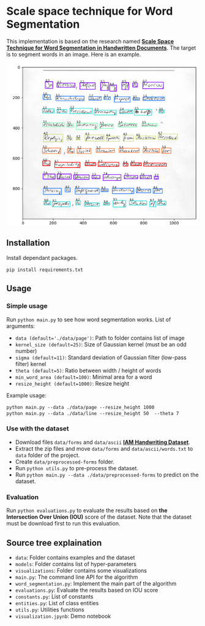 # Scale space technique for Word Segmentation
This implementation is based on the research named [**Scale Space Technique for Word Segmentation in Handwritten Documents**](http://ciir.cs.umass.edu/pubfiles/mm-27.pdf).
The target is to segment words in an image.
Here is an example.

![Example of image word segmentation](./visualizations/example_predict.png)

## Installation

Install dependant packages.

```angular2html
pip install requirements.txt
```

## Usage
### Simple usage
Run `python main.py` to see how word segmentation works.
List of arguments:
* `data (default='./data/page')`: Path to folder contains list of image
* `kernel_size (default=25)`: Size of Gaussian kernel (must be an odd number)
* `sigma (default=11)`: Standard deviation of Gaussian filter (low-pass filter) kernel
* `theta (default=5)`: Ratio between width / height of words
* `min_word_area (default=100)`: Minimal area for a word
* `resize_height (default=1000)`: Resize height

Example usage:
```angular2html
python main.py --data ./data/page --resize_height 1000
python main.py --data ./data/line --resize_height 50  --theta 7
```

### Use with the dataset
* Download files `data/forms` and `data/ascii` [**IAM Handwriting Dataset**](https://fki.tic.heia-fr.ch/databases/download-the-iam-handwriting-database).
* Extract the zip files and move `data/forms` and `data/ascii/words.txt` to `data` folder of the project.
* Create `data/preprocessed-forms` folder.
* Run `python utils.py` to pre-process the dataset.
* Run `python main.py --data ./data/preprocessed-forms` to predict on the dataset.

### Evaluation
Run `python evaluations.py` to evaluate the results based on **the Intersection Over Union (IOU)** score of the dataset. Note that the dataset must be download first to run this evaluation.

## Source tree explaination
* `data`: Folder contains examples and the dataset
* `models`: Folder contains list of hyper-parameters
* `visualizations`: Folder contains some visualizations
* `main.py`: The command line API for the algorithm
* `word_segmentation.py`: Implement the main part of the algorithm
* `evaluations.py`: Evaluate the results based on IOU score
* `constants.py`: List of constants
* `entities.py`: List of class entities
* `utils.py`: Utilities functions
* `visualization.jpynb`: Demo notebook
